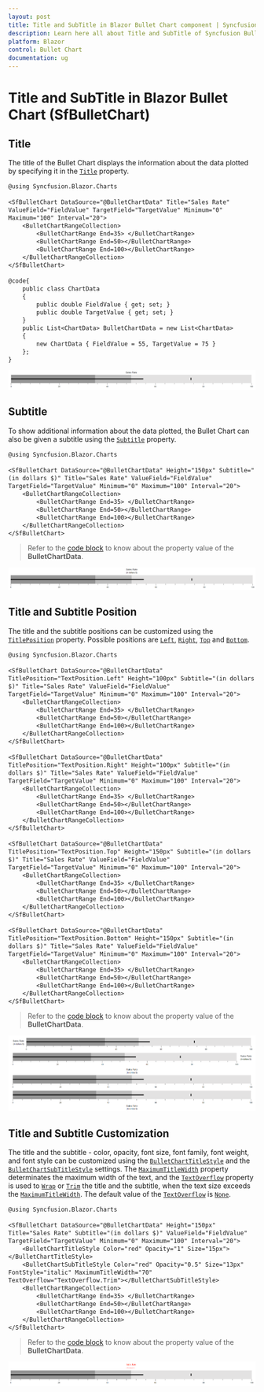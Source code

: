 ```yaml
---
layout: post
title: Title and SubTitle in Blazor Bullet Chart component | Syncfusion
description: Learn here all about Title and SubTitle of Syncfusion Bullet Chart (SfBulletChart) component and more.
platform: Blazor
control: Bullet Chart 
documentation: ug
---
```


# Title and SubTitle in Blazor Bullet Chart (SfBulletChart)

## Title

The title of the Bullet Chart displays the information about the data plotted by specifying it in the [`Title`](https://help.syncfusion.com/cr/blazor/Syncfusion.Blazor.Charts.SfBulletChart-1.html#Syncfusion_Blazor_Charts_SfBulletChart_1_Title) property.

```cshtml
@using Syncfusion.Blazor.Charts

<SfBulletChart DataSource="@BulletChartData" Title="Sales Rate" ValueField="FieldValue" TargetField="TargetValue" Minimum="0" Maximum="100" Interval="20">
    <BulletChartRangeCollection>
        <BulletChartRange End=35> </BulletChartRange>
        <BulletChartRange End=50></BulletChartRange>
        <BulletChartRange End=100></BulletChartRange>
    </BulletChartRangeCollection>
</SfBulletChart>

@code{
    public class ChartData
    {
        public double FieldValue { get; set; }
        public double TargetValue { get; set; }
    }
    public List<ChartData> BulletChartData = new List<ChartData>
    {
        new ChartData { FieldValue = 55, TargetValue = 75 }
    };
}
```

![Title in Bullet Chart](images/default-title.png)

## Subtitle

To show additional information about the data plotted, the Bullet Chart can also be given a subtitle using the [`Subtitle`](https://help.syncfusion.com/cr/blazor/Syncfusion.Blazor.Charts.SfBulletChart-1.html#Syncfusion_Blazor_Charts_SfBulletChart_1_Subtitle) property.

```cshtml
@using Syncfusion.Blazor.Charts

<SfBulletChart DataSource="@BulletChartData" Height="150px" Subtitle="(in dollars $)" Title="Sales Rate" ValueField="FieldValue" TargetField="TargetValue" Minimum="0" Maximum="100" Interval="20">
    <BulletChartRangeCollection>
        <BulletChartRange End=35> </BulletChartRange>
        <BulletChartRange End=50></BulletChartRange>
        <BulletChartRange End=100></BulletChartRange>
    </BulletChartRangeCollection>
</SfBulletChart>
```

> Refer to the [code block](#title) to know about the property value of the **BulletChartData**.

![Subtitle in Bullet Chart](images/sub-title.png)

## Title and Subtitle Position

The title and the subtitle positions can be customized using the [`TitlePosition`](https://help.syncfusion.com/cr/blazor/Syncfusion.Blazor.Charts.SfBulletChart-1.html#Syncfusion_Blazor_Charts_SfBulletChart_1_TitlePosition) property. Possible positions are [`Left`](https://help.syncfusion.com/cr/blazor/Syncfusion.Blazor.Charts.TextPosition.html#Syncfusion_Blazor_Charts_TextPosition_Left), [`Right`](https://help.syncfusion.com/cr/blazor/Syncfusion.Blazor.Charts.TextPosition.html#Syncfusion_Blazor_Charts_TextPosition_Right), [`Top`](https://help.syncfusion.com/cr/blazor/Syncfusion.Blazor.Charts.TextPosition.html#Syncfusion_Blazor_Charts_TextPosition_Top) and [`Bottom`](https://help.syncfusion.com/cr/blazor/Syncfusion.Blazor.Charts.TextPosition.html#Syncfusion_Blazor_Charts_TextPosition_Bottom).

```cshtml
@using Syncfusion.Blazor.Charts

<SfBulletChart DataSource="@BulletChartData" TitlePosition="TextPosition.Left" Height="100px" Subtitle="(in dollars $)" Title="Sales Rate" ValueField="FieldValue" TargetField="TargetValue" Minimum="0" Maximum="100" Interval="20">
    <BulletChartRangeCollection>
        <BulletChartRange End=35> </BulletChartRange>
        <BulletChartRange End=50></BulletChartRange>
        <BulletChartRange End=100></BulletChartRange>
    </BulletChartRangeCollection>
</SfBulletChart>

<SfBulletChart DataSource="@BulletChartData" TitlePosition="TextPosition.Right" Height="100px" Subtitle="(in dollars $)" Title="Sales Rate" ValueField="FieldValue" TargetField="TargetValue" Minimum="0" Maximum="100" Interval="20">
    <BulletChartRangeCollection>
        <BulletChartRange End=35> </BulletChartRange>
        <BulletChartRange End=50></BulletChartRange>
        <BulletChartRange End=100></BulletChartRange>
    </BulletChartRangeCollection>
</SfBulletChart>

<SfBulletChart DataSource="@BulletChartData" TitlePosition="TextPosition.Top" Height="150px" Subtitle="(in dollars $)" Title="Sales Rate" ValueField="FieldValue" TargetField="TargetValue" Minimum="0" Maximum="100" Interval="20">
    <BulletChartRangeCollection>
        <BulletChartRange End=35> </BulletChartRange>
        <BulletChartRange End=50></BulletChartRange>
        <BulletChartRange End=100></BulletChartRange>
    </BulletChartRangeCollection>
</SfBulletChart>

<SfBulletChart DataSource="@BulletChartData" TitlePosition="TextPosition.Bottom" Height="150px" Subtitle="(in dollars $)" Title="Sales Rate" ValueField="FieldValue" TargetField="TargetValue" Minimum="0" Maximum="100" Interval="20">
    <BulletChartRangeCollection>
        <BulletChartRange End=35> </BulletChartRange>
        <BulletChartRange End=50></BulletChartRange>
        <BulletChartRange End=100></BulletChartRange>
    </BulletChartRangeCollection>
</SfBulletChart>
```

> Refer to the [code block](#title) to know about the property value of the **BulletChartData**.

![Title and Subtitle Position](images/title-positions.png)

## Title and Subtitle Customization

The title and the subtitle - color, opacity, font size, font family, font weight, and font style can be customized using the [`BulletChartTitleStyle`](https://help.syncfusion.com/cr/blazor/Syncfusion.Blazor.Charts.BulletChartTitleStyle.html) and the [`BulletChartSubTitleStyle`](https://help.syncfusion.com/cr/blazor/Syncfusion.Blazor.Charts.BulletChartSubTitleStyle.html) settings. The [`MaximumTitleWidth`](https://help.syncfusion.com/cr/blazor/Syncfusion.Blazor.Charts.BulletChartCommonFont.html#Syncfusion_Blazor_Charts_BulletChartCommonFont_MaximumTitleWidth) property determinates the maximum width of the text, and the [`TextOverflow`](https://help.syncfusion.com/cr/blazor/Syncfusion.Blazor.Charts.BulletChartCommonFont.html#Syncfusion_Blazor_Charts_BulletChartCommonFont_TextOverflow) property is used to [`Wrap`](https://help.syncfusion.com/cr/blazor/Syncfusion.Blazor.Charts.TextOverflow.html#Syncfusion_Blazor_Charts_TextOverflow_Wrap) or [`Trim`](https://help.syncfusion.com/cr/blazor/Syncfusion.Blazor.Charts.TextOverflow.html#Syncfusion_Blazor_Charts_TextOverflow_Trim) the title and the subtitle, when the text size exceeds the [`MaximumTitleWidth`](https://help.syncfusion.com/cr/blazor/Syncfusion.Blazor.Charts.BulletChartCommonFont.html#Syncfusion_Blazor_Charts_BulletChartCommonFont_MaximumTitleWidth). The default value of the [`TextOverflow`](https://help.syncfusion.com/cr/blazor/Syncfusion.Blazor.Charts.BulletChartCommonFont.html#Syncfusion_Blazor_Charts_BulletChartCommonFont_TextOverflow) is [`None`](https://help.syncfusion.com/cr/blazor/Syncfusion.Blazor.Charts.TextOverflow.html#Syncfusion_Blazor_Charts_TextOverflow_None).

```cshtml
@using Syncfusion.Blazor.Charts

<SfBulletChart DataSource="@BulletChartData" Height="150px" Title="Sales Rate" Subtitle="(in dollars $)" ValueField="FieldValue" TargetField="TargetValue" Minimum="0" Maximum="100" Interval="20">
    <BulletChartTitleStyle Color="red" Opacity="1" Size="15px"></BulletChartTitleStyle>
    <BulletChartSubTitleStyle Color="red" Opacity="0.5" Size="13px" FontStyle="italic" MaximumTitleWidth="70" TextOverflow="TextOverflow.Trim"></BulletChartSubTitleStyle>
    <BulletChartRangeCollection>
        <BulletChartRange End=35> </BulletChartRange>
        <BulletChartRange End=50></BulletChartRange>
        <BulletChartRange End=100></BulletChartRange>
    </BulletChartRangeCollection>
</SfBulletChart>
```

> Refer to the [code block](#title) to know about the property value of the **BulletChartData**.

![Title and Subtitle Customization](images/title-custom.png)
